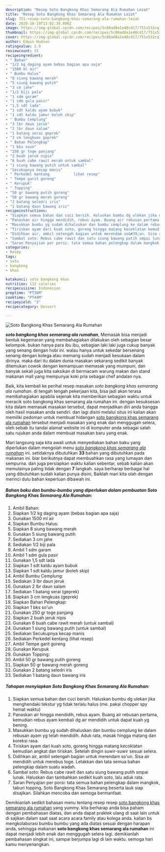 ```yaml
---
description: "Resep Soto Bangkong Khas Semarang Ala Rumahan Lezat"
title: "Resep Soto Bangkong Khas Semarang Ala Rumahan Lezat"
slug: 751-resep-soto-bangkong-khas-semarang-ala-rumahan-lezat
date: 2020-10-19T13:02:39.890Z
image: https://img-global.cpcdn.com/recipes/5c80ad8a1e48cd17/751x532cq70/soto-bangkong-khas-semarang-ala-rumahan-foto-resep-utama.jpg
thumbnail: https://img-global.cpcdn.com/recipes/5c80ad8a1e48cd17/751x532cq70/soto-bangkong-khas-semarang-ala-rumahan-foto-resep-utama.jpg
cover: https://img-global.cpcdn.com/recipes/5c80ad8a1e48cd17/751x532cq70/soto-bangkong-khas-semarang-ala-rumahan-foto-resep-utama.jpg
author: Edwin Hudson
ratingvalue: 3.9
reviewcount: 15
recipeingredient:
- " Bahan"
- "1/2 kg daging ayam bebas bagian apa saja"
- "1500 ml air"
- " Bumbu Halus"
- "8 siung bawang merah"
- "5 siung bawang putih"
- "3 cm jahe"
- "1/2 biji pala"
- "1 sdm garam"
- "1 sdm gula pasir"
- "1,5 sdt lada"
- "1 sdt kaldu ayam bubuk"
- "1 sdt kaldu jamur boleh skip"
- " Bumbu Cemplung"
- "3 lbr daun jeruk"
- "2 lbr daun salam"
- "1 batang serai geprek"
- "3 cm lengkuas geprek"
- " Bahan Pelengkap"
- "1 bks soun"
- "250 gr toge panjang"
- "2 buah jeruk nipis"
- "6 buah cabe rawit merah untuk sambal"
- "1 siung bawang putih untuk sambal"
- "Secukupnya kecap manis"
- " Perkedel kentang           lihat resep"
- " Tempe garit goreng"
- " Kerupuk"
- " Topping"
- "50 gr bawang putih goreng"
- "50 gr bawang merah goreng"
- "2 batang seledri iris"
- "1 batang daun bawang iris"
recipeinstructions:
- "Siapkan semua bahan dan cuci bersih. Haluskan bumbu dg ulekan jika menghendaki tekstur yg tidak terlalu halus (me. pakai chopper spy hemat waktu)"
- "Panaskan air hingga mendidih, rebus ayam. Buang air rebusan pertama, kemudian rebus ayam kembali dg air mendidih untuk dapat kuah yg bening."
- "Masukkan bumbu yg sudah dihaluskan dan bumbu cemplung ke dalam rebusan ayam yg telah mendidih. Aduk rata, masak hingga matang dan koreksi rasa."
- "Tiriskan ayam dari kuah soto, goreng hingga matang kecoklatan kemudian angkat dan tiriskan. Setelah dingin suwir-suwir sesuai selera."
- "Didihkan air, ambil setengah bagian untuk merendam so&#39;un. Sisa air mendidih untuk merebus toge. Letakkan dan tata semua bahan pelengkap dalam suatu wadah."
- "Sambal soto: Rebus cabe rawit dan satu siung bawang putih smpai lunak. Haluskan dan tambahkan sedikit kuah soto, lalu aduk rata."
- "Saran Penyajian per porsi: tata semua bahan pelengkap dalam mangkok, taburi topping. Soto Bangkong Khas Semarang beserta lauk siap disajikan. Silahkan mencoba dan semoga bermanfaat."
categories:
- Resep
tags:
- soto
- bangkong
- khas

katakunci: soto bangkong khas 
nutrition: 112 calories
recipecuisine: Indonesian
preptime: "PT36M"
cooktime: "PT44M"
recipeyield: "3"
recipecategory: Dessert

---
```



![Soto Bangkong Khas Semarang Ala Rumahan](https://img-global.cpcdn.com/recipes/5c80ad8a1e48cd17/751x532cq70/soto-bangkong-khas-semarang-ala-rumahan-foto-resep-utama.jpg)

<b><i>soto bangkong khas semarang ala rumahan</i></b>, Memasak bisa menjadi bentuk kegemaran yang membahagiakan dilakukan oleh sebagian besar kelompok. bukan hanya para ibu ibu, sebagian laki laki juga cukup banyak yang senang dengan hobi ini. walau hanya untuk sekedar bersenang senang dengan kolega atau memang sudah menjadi kesukaan dalam dirinya. maka dari itu dalam dunia masakan sekarang sedikit banyak ditemukan cowok dengan kemampuan memasak yang mumpuni, dan banyak sekali juga kita saksikan di bermacam warung makan dan stand makanan mall yang mempunyai koki pria sebagai chef andalan nya.



Baik, kita kembali ke perihal resep masakan <i>soto bangkong khas semarang ala rumahan</i>. di tengah tengah pekerjaan kita, bisa jadi akan terasa membahagiakan apabila sejenak kita memberikan sebagian waktu untuk meracik soto bangkong khas semarang ala rumahan ini. dengan kesuksesan kita dalam memasak masakan tersebut, dapat menjadikan diri anda bangga oleh hasil masakan anda sendiri. dan lagi disini melalui situs ini kalian akan memiliki pedoman untuk membuat hidangan <u>soto bangkong khas semarang ala rumahan</u> tersebut menjadi masakan yang enak dan menggugah selera, oleh sebab itu tandai alamat website ini di komputer anda sebagai salah satu rujukan anda dalam membuat masakan baru yang enak.


Mari langsung saja kita awali untuk menyediakan bahan baku yang diperlukan dalam mengolah menu <u><i>soto bangkong khas semarang ala rumahan</i></u> ini. setidaknya dibutuhkan <b>33</b> bahan yang dibutuhkan pada makanan ini. biar berikutnya dapat membuahkan rasa yang lumayan dan sempurna. dan juga persiapkan waktu kalian sebentar, sebab kalian akan memulainya paling tidak dengan <b>7</b> langkah. saya berharap berbagai hal yang dibutuhkan sudah kalian punya disini, Baiklah mari kita olah dengan merinci dulu bahan keperluan dibawah ini.

<!--inarticleads1-->

##### Bahan baku dan bumbu-bumbu yang diperlukan dalam pembuatan Soto Bangkong Khas Semarang Ala Rumahan:

1. Ambil  Bahan:
1. Siapkan 1/2 kg daging ayam (bebas bagian apa saja)
1. Gunakan 1500 ml air
1. Siapkan  Bumbu Halus:
1. Siapkan 8 siung bawang merah
1. Gunakan 5 siung bawang putih
1. Sediakan 3 cm jahe
1. Sediakan 1/2 biji pala
1. Ambil 1 sdm garam
1. Ambil 1 sdm gula pasir
1. Gunakan 1,5 sdt lada
1. Siapkan 1 sdt kaldu ayam bubuk
1. Siapkan 1 sdt kaldu jamur (boleh skip)
1. Ambil  Bumbu Cemplung:
1. Sediakan 3 lbr daun jeruk
1. Gunakan 2 lbr daun salam
1. Sediakan 1 batang serai (geprek)
1. Siapkan 3 cm lengkuas (geprek)
1. Siapkan  Bahan Pelengkap:
1. Siapkan 1 bks so&#39;un
1. Gunakan 250 gr toge panjang
1. Siapkan 2 buah jeruk nipis
1. Gunakan 6 buah cabe rawit merah (untuk sambal)
1. Gunakan 1 siung bawang putih (untuk sambal)
1. Sediakan Secukupnya kecap manis
1. Sediakan  Perkedel kentang           (lihat resep)
1. Ambil  Tempe garit goreng
1. Gunakan  Kerupuk
1. Gunakan  Topping:
1. Ambil 50 gr bawang putih goreng
1. Siapkan 50 gr bawang merah goreng
1. Gunakan 2 batang seledri iris
1. Sediakan 1 batang daun bawang iris




<!--inarticleads2-->

##### Tahapan menyiapkan Soto Bangkong Khas Semarang Ala Rumahan:

1. Siapkan semua bahan dan cuci bersih. Haluskan bumbu dg ulekan jika menghendaki tekstur yg tidak terlalu halus (me. pakai chopper spy hemat waktu)
1. Panaskan air hingga mendidih, rebus ayam. Buang air rebusan pertama, kemudian rebus ayam kembali dg air mendidih untuk dapat kuah yg bening.
1. Masukkan bumbu yg sudah dihaluskan dan bumbu cemplung ke dalam rebusan ayam yg telah mendidih. Aduk rata, masak hingga matang dan koreksi rasa.
1. Tiriskan ayam dari kuah soto, goreng hingga matang kecoklatan kemudian angkat dan tiriskan. Setelah dingin suwir-suwir sesuai selera.
1. Didihkan air, ambil setengah bagian untuk merendam so&#39;un. Sisa air mendidih untuk merebus toge. Letakkan dan tata semua bahan pelengkap dalam suatu wadah.
1. Sambal soto: Rebus cabe rawit dan satu siung bawang putih smpai lunak. Haluskan dan tambahkan sedikit kuah soto, lalu aduk rata.
1. Saran Penyajian per porsi: tata semua bahan pelengkap dalam mangkok, taburi topping. Soto Bangkong Khas Semarang beserta lauk siap disajikan. Silahkan mencoba dan semoga bermanfaat.




Demikianlah sedikit bahasan menu tentang resep resep <u>soto bangkong khas semarang ala rumahan</u> yang yummy. kita berharap anda bisa paham dengan pembahasan diatas, dan anda dapat praktek ulang di saat lain untuk di sajikan dalam saat saat acara acara family atau kolega anda. kalian bs mengkolaborasi bumbu bumbu yang ada diatas sesuai dengan harapan anda, sehingga makanan <b>soto bangkong khas semarang ala rumahan</b> ini dapat menjadi lebih enak dan menggugah selera lagi. demikianlah pembahasan singkat ini, sampai berjumpa lagi di lain waktu. semoga hari kamu menyenangkan.
